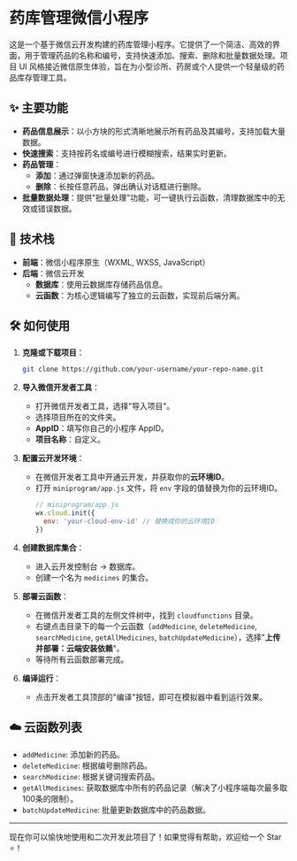 # 药库管理微信小程序

这是一个基于微信云开发构建的药库管理小程序。它提供了一个简洁、高效的界面，用于管理药品的名称和编号，支持快速添加、搜索、删除和批量数据处理。项目 UI 风格接近微信原生体验，旨在为小型诊所、药房或个人提供一个轻量级的药品库存管理工具。

## ✨ 主要功能

- **药品信息展示**：以小方块的形式清晰地展示所有药品及其编号，支持加载大量数据。
- **快速搜索**：支持按药名或编号进行模糊搜索，结果实时更新。
- **药品管理**：
  - **添加**：通过弹窗快速添加新的药品。
  - **删除**：长按任意药品，弹出确认对话框进行删除。
- **批量数据处理**：提供"批量处理"功能，可一键执行云函数，清理数据库中的无效或错误数据。

## 🚀 技术栈

- **前端**：微信小程序原生（WXML, WXSS, JavaScript）
- **后端**：微信云开发
  - **数据库**：使用云数据库存储药品信息。
  - **云函数**：为核心逻辑编写了独立的云函数，实现前后端分离。

## 🛠️ 如何使用

1.  **克隆或下载项目**：
    ```bash
    git clone https://github.com/your-username/your-repo-name.git
    ```

2.  **导入微信开发者工具**：
    - 打开微信开发者工具，选择"导入项目"。
    - 选择项目所在的文件夹。
    - **AppID**：填写你自己的小程序 AppID。
    - **项目名称**：自定义。

3.  **配置云开发环境**：
    - 在微信开发者工具中开通云开发，并获取你的**云环境ID**。
    - 打开 `miniprogram/app.js` 文件，将 `env` 字段的值替换为你的云环境ID。
      ```javascript
      // miniprogram/app.js
      wx.cloud.init({
        env: 'your-cloud-env-id' // 替换成你的云环境ID
      })
      ```

4.  **创建数据库集合**：
    - 进入云开发控制台 -> 数据库。
    - 创建一个名为 `medicines` 的集合。

5.  **部署云函数**：
    - 在微信开发者工具的左侧文件树中，找到 `cloudfunctions` 目录。
    - 右键点击目录下的每一个云函数（`addMedicine`, `deleteMedicine`, `searchMedicine`, `getAllMedicines`, `batchUpdateMedicine`），选择"**上传并部署：云端安装依赖**"。
    - 等待所有云函数部署完成。

6.  **编译运行**：
    - 点击开发者工具顶部的"编译"按钮，即可在模拟器中看到运行效果。

## ☁️ 云函数列表

- `addMedicine`: 添加新的药品。
- `deleteMedicine`: 根据编号删除药品。
- `searchMedicine`: 根据关键词搜索药品。
- `getAllMedicines`: 获取数据库中所有的药品记录（解决了小程序端每次最多取100条的限制）。
- `batchUpdateMedicine`: 批量更新数据库中的药品数据。

---

现在你可以愉快地使用和二次开发此项目了！如果觉得有帮助，欢迎给一个 Star ⭐！ 
